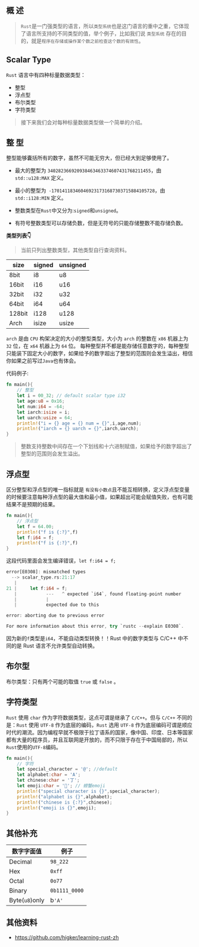 ## 概 述
> `Rust`是一门强类型的语言，所以`类型系统`也是这门语言的重中之重，它体现了语言所支持的不同类型的值，举个例子，比如我们说 `类型系统` 存在的目的，就是`程序在存储或操作某个数之前检查这个数的有效性`。

## Scalar Type

`Rust` 语言中有四种标量数据类型：

- 整型
- 浮点型
- 布尔类型
- 字符类型

> 接下来我们会对每种标量数据类型做一个简单的介绍。

## 整 型

整型能够囊括所有的数字，虽然不可能无穷大，但已经大到足够使用了。

- 最大的整型为 `340282366920938463463374607431768211455`，由 `std::u128:MAX` 定义。

- 最小的整型为` -170141183460469231731687303715884105728`，由 `std::i128:MIN` 定义。

- 整数类型在`Rust`中又分为:`signed`和`unsigned`。

- 有符号整数类型可以存储负数，但是无符号的只能存储整数不能存储负数。

**类型列表👇**

> 当前只列出整数类型，其他类型自行查询资料。

| size   | signed | unsigned |
| ------ | ------ | -------- |
| 8bit   | i8     | u8       |
| 16bit  | i16    | u16      |
| 32bit  | i32    | u32      |
| 64bit  | i64    | u64      |
| 128bit | i128   | u128     |
| Arch   | isize  | usize    |

`arch` 是由 `CPU` 构架决定的大小的整型类型，大小为 `arch` 的整数在 `x86` 机器上为 `32` 位，在 `x64` 机器上为 `64` 位。
每种整型并不都是能存储任意数字的，每种整型只能装下固定大小的数字，如果给予的数字超出了整型的范围则会发生溢出，相信你如果之前写过`Java`也有体会。

代码例子:

```rust
fn main(){
    // 整型
    let i = 00_32; // default scalar type i32
    let age:u8 = 0x16;
    let num:i64 = -64;
    let iarch:isize = i; 
    let uarch:usize = 64;
    println!("i = {} age = {} num = {}",i,age,num);
    println!("iarch = {} uarch = {}",iarch,uarch);
}
```
> 整数支持整数中间存在一个下划线和十六进制赋值，如果给予的数字超出了整型的范围则会发生溢出。

## 浮点型

区分整型和浮点型的唯一指标就是 `有没有小数点`且不能互相转换，定义浮点型变量的时候要注意每种浮点型的最大值和最小值，如果超出可能会赋值失败，也有可能结果不是预期的结果。

```rust
fn main(){
    // 浮点型
    let f = 64.00;
    println!("f is {:?}",f)
    let f:i64 = f;
    println!("f is {:?}",f)
}
```
这段代码里面会发生编译错误，`let f:i64 = f;`
```rust
error[E0308]: mismatched types
  --> scalar_type.rs:21:17
   |
21 |     let f:i64 = f;
   |           ---   ^ expected `i64`, found floating-point number
   |           |
   |           expected due to this

error: aborting due to previous error

For more information about this error, try `rustc --explain E0308`.
```
因为新的`f`类型是`i64`，不能自动类型转换！！Rust 中的数字类型与 C/C++ 中不同的是 Rust 语言不允许类型自动转换。

## 布尔型

布尔类型：只有两个可能的取值 `true` 或 `false` 。

## 字符类型 

`Rust` 使用 `char` 作为字符数据类型，这点可谓是继承了 `C/C++`。但与 `C/C++` 不同的是：`Rust` 使用 `UTF-8` 作为底层的编码，`Rust` 选用 `UTF-8` 作为底层编码可谓是顺应时代的潮流。因为编程早就不极限于拉丁语系的国家，像中国、印度、日本等国家都有大量的程序员，并且互联网是开放的，而不只限于存在于中国局部的，所以`Rust`使用的`UTF-8`编码。

``` RUST
fn main(){
    // 字符
    let special_character = '@'; //default
    let alphabet:char = 'A';
    let chinese:char = '丁';
    let emoji:char = '🦀'; // 螃蟹emoji
    println!("special character is {}",special_character);
    println!("alphabet is {}",alphabet);
    println!("chinese is {:?}",chinese);
    println!("emoji is {}",emoji);
}
```

## 其他补充

| 数字字面值     | 例子          |
| -------------- | ------------- |
| Decimal        | `98_222`      |
| Hex            | `0xff`        |
| Octal          | `0o77`        |
| Binary         | `0b1111_0000` |
| Byte(`u8`)only | b`'A'`        |


## 其他资料
- https://github.com/higker/learning-rust-zh